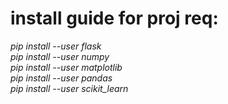 # install guide for proj req: #
*pip install --user flask*    
*pip install --user numpy*    
*pip install --user matplotlib*  
*pip install --user pandas*  
*pip install --user scikit_learn*  
